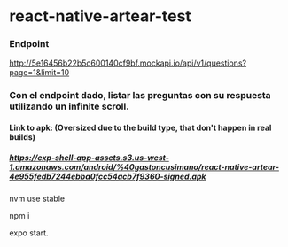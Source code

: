 # react-native-artear-test

### Endpoint
  http://5e16456b22b5c600140cf9bf.mockapi.io/api/v1/questions?page=1&limit=10

### Con el endpoint dado, listar las preguntas con su respuesta utilizando un infinite scroll.

#### Link to apk: (Oversized due to the build type, that don't happen in real builds)
##### https://exp-shell-app-assets.s3.us-west-1.amazonaws.com/android/%40gastoncusimano/react-native-artear-4e955fedb7244ebba0fcc54acb7f9360-signed.apk

nvm use stable

npm i

expo start.

